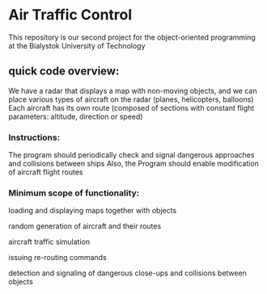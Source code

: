 # Air Traffic Control
This repository is our second project for the object-oriented programming at the Bialystok University of Technology
## quick code overview: 
 We have a radar that displays a map with non-moving objects, and we can place various types of aircraft on the radar (planes, helicopters, balloons) 
 Each aircraft has its own route (composed of sections with constant flight parameters: altitude, direction or speed)

### Instructions: 
 The program should periodically check and signal dangerous approaches and collisions between ships
 Also, the Program should enable modification of aircraft flight routes
 
### Minimum scope of functionality:
 
loading and displaying maps together with objects

random generation of aircraft and their routes

aircraft traffic simulation

issuing re-routing commands

detection and signaling of dangerous close-ups and collisions between objects
